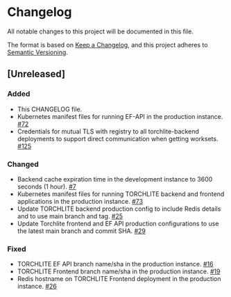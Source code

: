 # Changelog

All notable changes to this project will be documented in this file.

The format is based on [Keep a Changelog](https://keepachangelog.com/en/1.1.0/),
and this project adheres to [Semantic Versioning](https://semver.org/spec/v2.0.0.html).

## [Unreleased]

### Added
- This CHANGELOG file.
- Kubernetes manifest files for running EF-API in the production instance. [#72](https://github.com/htrc/torchlite-app/issues/72)
- Credentials for mutual TLS with registry to all torchlite-backend deployments to support direct communication when getting worksets. [#125](https://github.com/htrc/torchlite-backend/issues/125)

### Changed
- Backend cache expiration time in the development instance to 3600 seconds (1 hour). [#7](https://github.com/htrc/torchlite-argocd/issues/7)
- Kubernetes manifest files for running TORCHLITE backend and frontend applications in the production instance. [#73](https://github.com/htrc/torchlite-app/issues/73)
- Update TORCHLITE backend production config to include Redis details and to use main branch and tag. [#25](https://github.com/htrc/torchlite-app/issues/25)
- Update Torchlite frontend and EF API production configurations to use the latest main branch and commit SHA. [#29](https://github.com/htrc/torchlite-app/issues/29)

### Fixed
- TORCHLITE EF API branch name/sha in the production instance. [#16](https://github.com/htrc/torchlite-argocd/issues/16)
- TORCHLITE Frontend branch name/sha in the production instance. [#19](https://github.com/htrc/torchlite-argocd/issues/19)
- Redis hostname on TORCHLITE Frontend deployment in the production instance. [#26](https://github.com/htrc/torchlite-argocd/issues/19)
